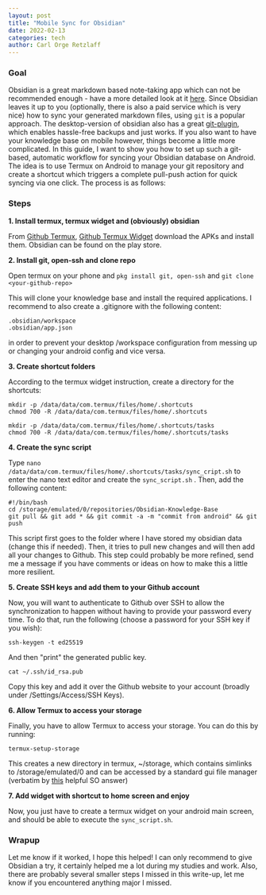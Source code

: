 ```yaml
---
layout: post
title: "Mobile Sync for Obsidian"
date: 2022-02-13
categories: tech
author: Carl Orge Retzlaff
---
```


### Goal

Obsidian is a great markdown based note-taking app which can not be recommended enough - have a more detailed look at it [here](https://obsidian.md/).
Since Obsidian leaves it up to you (optionally, there is also a paid service which is very nice) how to sync your generated markdown files, using `git` is a popular approach.
The desktop-version of obsidian also has a great [git-plugin](https://github.com/denolehov/obsidian-git), which enables hassle-free backups and just works.
If you also want to have your knowledge base on mobile however, things become a little more complicated.
In this guide, I want to show you how to set up such a git-based, automatic workflow for syncing your Obsidian database on Android.
The idea is to use Termux on Android to manage your git repository and create a shortcut which triggers a complete pull-push action for quick syncing via one click.
The process is as follows:

### Steps

**1. Install termux, termux widget and (obviously) obsidian**

 From [Github Termux](https://github.com/termux/termux-app), [Github Termux Widget](https://github.com/termux/termux-widget) download the APKs and install them. Obsidian can be found on the play store.

**2. Install git, open-ssh and clone repo**

 Open termux on your phone and
 `pkg install git, open-ssh`
 and
 `git clone <your-github-repo>`

 This will clone your knowledge base and install the required applications.
 I recommend to also create a .gitignore with the following content:
 ```
 .obsidian/workspace
 .obsidian/app.json
 ```
 in order to prevent your desktop /workspace configuration from messing up or changing your android config and vice versa.

**3. Create shortcut folders**

 According to the termux widget instruction, create a directory for the shortcuts:
 ```
 mkdir -p /data/data/com.termux/files/home/.shortcuts
 chmod 700 -R /data/data/com.termux/files/home/.shortcuts

 mkdir -p /data/data/com.termux/files/home/.shortcuts/tasks
 chmod 700 -R /data/data/com.termux/files/home/.shortcuts/tasks
 ```
**4. Create the sync script**

 Type  `nano /data/data/com.termux/files/home/.shortcuts/tasks/sync_cript.sh`  to enter the nano text editor and create the `sync_script.sh` . 
 Then, add the following content:
 ```
 #!/bin/bash  
 cd /storage/emulated/0/repositories/Obsidian-Knowledge-Base  
 git pull && git add * && git commit -a -m "commit from android" && git push
 ```
 This script first goes to the folder where I have stored my obsidian data (change this if needed).
 Then, it tries to pull new changes and will then add all your changes to Github. This step could probably be more refined, send me a message if you have comments or ideas on how to make this a little more resilient.

**5. Create SSH keys and add them to your Github account**

 Now, you will want to authenticate to Github over SSH to allow the synchronization to happen without having to provide your password every time.
 To do that, run the following (choose a password for your SSH key if you wish):
 ```
 ssh-keygen -t ed25519
 ```
 And then "print" the generated public key.
 ```
 cat ~/.ssh/id_rsa.pub
 ```
 Copy this key and add it over the Github website to your account (broadly under /Settings/Access/SSH Keys).
 
**6. Allow Termux to access your storage**
 
 Finally, you have to allow Termux to access your storage. You can do this by running:
 ```
 termux-setup-storage
 ```
 This creates a new directory in termux, ~/storage, which contains simlinks to /storage/emulated/0 and can be accessed by a standard gui file manager (verbatim by [this](https://android.stackexchange.com/questions/166538/where-is-the-folder-that-termux-defaults-to) helpful SO answer)

**7. Add widget with shortcut to home screen and enjoy**

 Now, you just have to create a termux widget on your android main screen, and should be able to execute the `sync_script.sh`.

### Wrapup
Let me know if it worked, I hope this helped! I can only recommend to give Obsidian a try, it certainly helped me a lot during my studies and work.
Also, there are probably several smaller steps I missed in this write-up, let me know if you encountered anything major I missed.

<div class="container">
        <div class="row">
                <div class="col-lg-10 col-lg-offset-2 col-md-10 col-md-offset-1">
                        <script src="https://giscus.app/client.js" data-repo="werzum/werzum.github.io"
                                data-repo-id="MDEwOlJlcG9zaXRvcnkzODI4MzgwMjk=" data-category="Announcements"
                                data-category-id="DIC_kwDOFtGlDc4CQURp" data-mapping="pathname"
                                data-reactions-enabled="1" data-emit-metadata="0" data-input-position="top"
                                data-theme="light" data-lang="en" crossorigin="anonymous" async>
                                </script>
                </div>
        </div>
</div>
